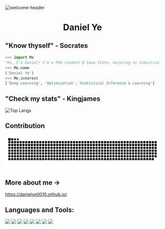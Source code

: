 ![welcome-header](https://github.com/danielye0010/danielye0010/assets/115088089/5d76adae-886d-4b3f-bfa9-213c7537865a)
# <center> Daniel Ye
## "Know thyself" - Socrates
```python
>>> import Me
"Hi, I'm Daniel! I’m a PhD student @ Iowa State, majoring in Industrial Engineering."
>>> Me.name
('Daniel Ye')
>>> Me.interest
['Deep Learning', 'Optimization','Statistical Inference & Learning']
```
## "Check my stats" - Kingjames
![Top Langs](https://github-readme-stats.vercel.app/api/top-langs/?username=danielye0010&layout=compact&hide=Tex)

## Contribution
<picture>
  <source media="(prefers-color-scheme: dark)" srcset="https://raw.githubusercontent.com/danielye0010/danielye0010/output/github-contribution-grid-snake-dark.svg">
  <source media="(prefers-color-scheme: light)" srcset="https://raw.githubusercontent.com/danielye0010/danielye0010/output/github-contribution-grid-snake.svg">
  <img alt="GitHub Contribution Snake" src="https://raw.githubusercontent.com/danielye0010/danielye0010/output/github-contribution-grid-snake.svg">
</picture>

## More about me →
https://danielye0010.github.io/

## Languages and Tools:

<p align="left">
<img src="https://img.shields.io/badge/python-3776AB.svg?&style=for-the-badge&logo=python&logoColor=white" height="25"/>
<img src="https://img.shields.io/badge/R-8892BF.svg?&style=for-the-badge&logo=r&logoColor=white" height="25"/>
<img src="https://img.shields.io/badge/Rstudio-F7DF1E.svg?&style=for-the-badge&logo=Rstudio&logoColor=white" height="25"/>
<img src="https://img.shields.io/badge/mysql-FFCA28.svg?&style=for-the-badge&logo=mysql&logoColor=white" height="25"/>
<img src="https://img.shields.io/badge/jupyter-F3631D.svg?&style=for-the-badge&logo=jupyter&logoColor=white" height="25"/>
<img src="https://img.shields.io/badge/anaconda-FB7A24.svg?&style=for-the-badge&logo=anaconda&logoColor=white" height="25"/>
<img src="https://img.shields.io/badge/VS%20Code-007ACC.svg?&style=for-the-badge&logo=visual-studio-code&logoColor=white" height="25"/>
<img src="https://img.shields.io/badge/matlab-0078D7.svg?&style=for-the-badge&logo=MATLAB&logoColor=white" height="25"/>
</p>

